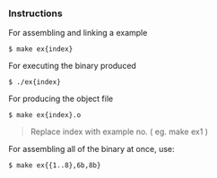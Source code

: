 ### Instructions

For assembling and linking a example

    $ make ex{index}

For executing the binary produced

    $ ./ex{index}

For producing the object file

    $ make ex{index}.o

> Replace index with example no. ( eg. make ex1 )

For assembling all of the binary at once, use:
 
    $ make ex{{1..8},6b,8b}

